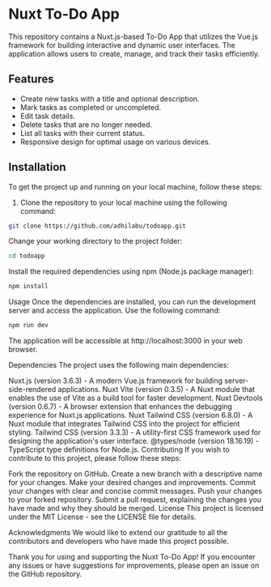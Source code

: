 # Nuxt To-Do App

This repository contains a Nuxt.js-based To-Do App that utilizes the Vue.js framework for building interactive and dynamic user interfaces. The application allows users to create, manage, and track their tasks efficiently.

## Features

- Create new tasks with a title and optional description.
- Mark tasks as completed or uncompleted.
- Edit task details.
- Delete tasks that are no longer needed.
- List all tasks with their current status.
- Responsive design for optimal usage on various devices.

## Installation

To get the project up and running on your local machine, follow these steps:

1. Clone the repository to your local machine using the following command:

```bash
git clone https://github.com/adhilabu/todoapp.git
```
Change your working directory to the project folder:
```bash
cd todoapp
```
Install the required dependencies using npm (Node.js package manager):
```bash
npm install
```
Usage
Once the dependencies are installed, you can run the development server and access the application. Use the following command:

```bash
npm run dev
```
The application will be accessible at http://localhost:3000 in your web browser.

Dependencies
The project uses the following main dependencies:

Nuxt.js (version 3.6.3) - A modern Vue.js framework for building server-side-rendered applications.
Nuxt Vite (version 0.3.5) - A Nuxt module that enables the use of Vite as a build tool for faster development.
Nuxt Devtools (version 0.6.7) - A browser extension that enhances the debugging experience for Nuxt.js applications.
Nuxt Tailwind CSS (version 6.8.0) - A Nuxt module that integrates Tailwind CSS into the project for efficient styling.
Tailwind CSS (version 3.3.3) - A utility-first CSS framework used for designing the application's user interface.
@types/node (version 18.16.19) - TypeScript type definitions for Node.js.
Contributing
If you wish to contribute to this project, please follow these steps:

Fork the repository on GitHub.
Create a new branch with a descriptive name for your changes.
Make your desired changes and improvements.
Commit your changes with clear and concise commit messages.
Push your changes to your forked repository.
Submit a pull request, explaining the changes you have made and why they should be merged.
License
This project is licensed under the MIT License - see the LICENSE file for details.

Acknowledgments
We would like to extend our gratitude to all the contributors and developers who have made this project possible.

Thank you for using and supporting the Nuxt To-Do App! If you encounter any issues or have suggestions for improvements, please open an issue on the GitHub repository.

